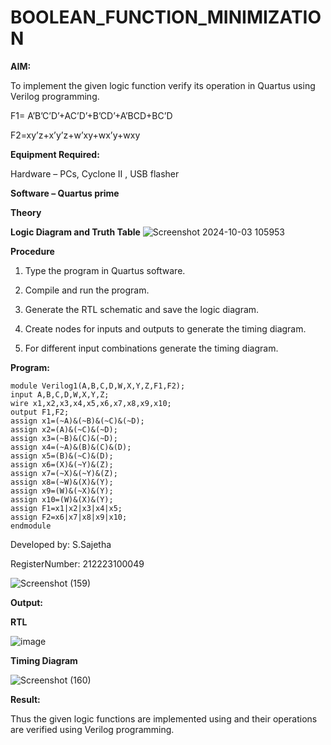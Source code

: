 # BOOLEAN_FUNCTION_MINIMIZATION

**AIM:**

To implement the given logic function verify its operation in Quartus using Verilog programming.

F1= A’B’C’D’+AC’D’+B’CD’+A’BCD+BC’D 

F2=xy’z+x’y’z+w’xy+wx’y+wxy

**Equipment Required:**

Hardware – PCs, Cyclone II , USB flasher

**Software – Quartus prime**

**Theory**

**Logic Diagram and Truth Table**
![Screenshot 2024-10-03 105953](https://github.com/user-attachments/assets/09887845-ce4e-4076-847d-375c48e7d372)

**Procedure**

1.	Type the program in Quartus software.

2.	Compile and run the program.

3.	Generate the RTL schematic and save the logic diagram.

4.	Create nodes for inputs and outputs to generate the timing diagram.

5.	For different input combinations generate the timing diagram.


**Program:**

```
module Verilog1(A,B,C,D,W,X,Y,Z,F1,F2);
input A,B,C,D,W,X,Y,Z;
wire x1,x2,x3,x4,x5,x6,x7,x8,x9,x10;
output F1,F2;
assign x1=(~A)&(~B)&(~C)&(~D);
assign x2=(A)&(~C)&(~D);
assign x3=(~B)&(C)&(~D);
assign x4=(~A)&(B)&(C)&(D);
assign x5=(B)&(~C)&(D);
assign x6=(X)&(~Y)&(Z);
assign x7=(~X)&(~Y)&(Z);
assign x8=(~W)&(X)&(Y);
assign x9=(W)&(~X)&(Y);
assign x10=(W)&(X)&(Y);
assign F1=x1|x2|x3|x4|x5;
assign F2=x6|x7|x8|x9|x10;
endmodule
```

Developed by: S.Sajetha

RegisterNumber: 212223100049



![Screenshot (159)](https://github.com/user-attachments/assets/3cc2293e-4599-4c96-950d-059c92ebe6a5)

**Output:**

**RTL**

![image](https://github.com/user-attachments/assets/0c838c25-d477-4097-bba3-8457eebf1daa)

**Timing Diagram**

![Screenshot (160)](https://github.com/user-attachments/assets/989ac378-03d4-45b7-8f67-662cda4d9842)

**Result:**

Thus the given logic functions are implemented using and their operations are verified using Verilog programming.

